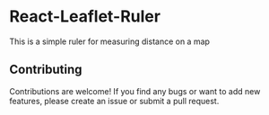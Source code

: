 # React-Leaflet-Ruler

This is a simple ruler for measuring distance on a map

## Contributing

Contributions are welcome! If you find any bugs or want to add new features, please create an issue or submit a pull request.

